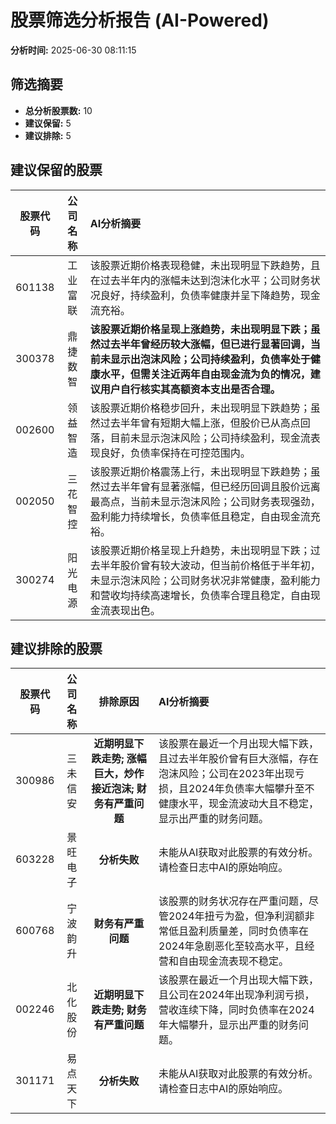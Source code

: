 # 股票筛选分析报告 (AI-Powered)

**分析时间:** 2025-06-30 08:11:15

## 筛选摘要

- **总分析股票数:** 10
- **建议保留:** 5
- **建议排除:** 5

## 建议保留的股票

| 股票代码 | 公司名称 | AI分析摘要 |
|:---:|:---:|:---|
| 601138 | 工业富联 | 该股票近期价格表现稳健，未出现明显下跌趋势，且在过去半年内的涨幅未达到泡沫化水平；公司财务状况良好，持续盈利，负债率健康并呈下降趋势，现金流充裕。 |
| 300378 | 鼎捷数智 | **该股票近期价格呈现上涨趋势，未出现明显下跌；虽然过去半年曾经历较大涨幅，但已进行显著回调，当前未显示出泡沫风险；公司持续盈利，负债率处于健康水平，但需关注近两年自由现金流为负的情况，建议用户自行核实其高额资本支出是否合理。** |
| 002600 | 领益智造 | 该股票近期价格稳步回升，未出现明显下跌趋势；虽然过去半年曾有短期大幅上涨，但股价已从高点回落，目前未显示泡沫风险；公司持续盈利，现金流表现良好，负债率保持在可控范围内。 |
| 002050 | 三花智控 | 该股票近期价格震荡上行，未出现明显下跌趋势；虽然过去半年曾有显著涨幅，但已经历回调且股价远离最高点，当前未显示泡沫风险；公司财务表现强劲，盈利能力持续增长，负债率低且稳定，自由现金流充裕。 |
| 300274 | 阳光电源 | 该股票近期价格呈现上升趋势，未出现明显下跌；过去半年股价曾有较大波动，但当前价格低于半年初，未显示泡沫风险；公司财务状况非常健康，盈利能力和营收均持续高速增长，负债率合理且稳定，自由现金流表现出色。 |

## 建议排除的股票

| 股票代码 | 公司名称 | 排除原因 | AI分析摘要 |
|:---:|:---:|:---:|:---|
| 300986 | 三未信安 | **近期明显下跌走势; 涨幅巨大，炒作接近泡沫; 财务有严重问题** | 该股票在最近一个月出现大幅下跌，且过去半年股价曾有巨大涨幅，存在泡沫风险；公司在2023年出现亏损，且2024年负债率大幅攀升至不健康水平，现金流波动大且不稳定，显示出严重的财务问题。 |
| 603228 | 景旺电子 | **分析失败** | 未能从AI获取对此股票的有效分析。请检查日志中AI的原始响应。 |
| 600768 | 宁波韵升 | **财务有严重问题** | 该股票的财务状况存在严重问题，尽管2024年扭亏为盈，但净利润额非常低且盈利质量差，同时负债率在2024年急剧恶化至较高水平，且经营和自由现金流表现不稳定。 |
| 002246 | 北化股份 | **近期明显下跌走势; 财务有严重问题** | 该股票在最近一个月出现大幅下跌，且公司在2024年出现净利润亏损，营收连续下降，同时负债率在2024年大幅攀升，显示出严重的财务问题。 |
| 301171 | 易点天下 | **分析失败** | 未能从AI获取对此股票的有效分析。请检查日志中AI的原始响应。 |
